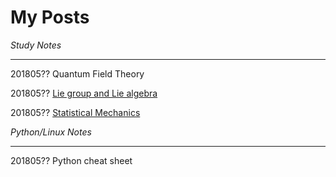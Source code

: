 # My Posts

*Study Notes*

---

201805?? Quantum Field Theory

201805?? [Lie group and Lie algebra](https://yk-liu.github.io/posts/20180425-Lie-group-and-Lie-algebra/index.html)

201805?? [Statistical Mechanics](https://yk-liu.github.io/posts/20180425-Statistical-mechanics/index.html)




*Python/Linux Notes*

---

201805?? Python cheat sheet


